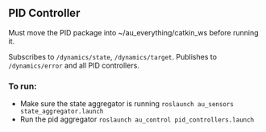 ## PID Controller
Must move the PID package into ~/au_everything/catkin_ws before running it.

Subscribes to `/dynamics/state`, `/dynamics/target`.
Publishes to `/dynamics/error` and all PID controllers.

### To run:
* Make sure the state aggregator is running `roslaunch au_sensors state_aggregator.launch`
* Run the pid aggregator `roslaunch au_control pid_controllers.launch`
